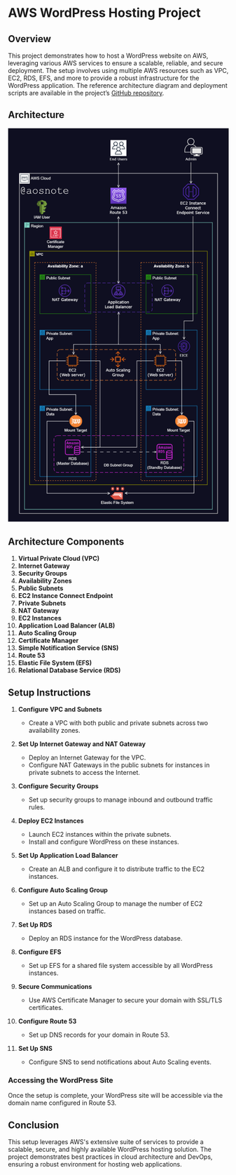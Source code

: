 # AWS WordPress Hosting Project

## Overview
This project demonstrates how to host a WordPress website on AWS, leveraging various AWS services to ensure a scalable, reliable, and secure deployment. The setup involves using multiple AWS resources such as VPC, EC2, RDS, EFS, and more to provide a robust infrastructure for the WordPress application. The reference architecture diagram and deployment scripts are available in the project’s [GitHub repository](https://github.com/ElMehdiiiii/WordPress-Website-on-AWS).

## Architecture 

![Alt text](/2._Host_a_WordPress_Website_on_AWS_.png)

## Architecture Components

1. **Virtual Private Cloud (VPC)**    
2. **Internet Gateway**
3. **Security Groups**
4. **Availability Zones**
5. **Public Subnets**
6. **EC2 Instance Connect Endpoint**
7. **Private Subnets**
8. **NAT Gateway**
9. **EC2 Instances**
10. **Application Load Balancer (ALB)**
11. **Auto Scaling Group**
12. **Certificate Manager**
13. **Simple Notification Service (SNS)**
14. **Route 53**
15. **Elastic File System (EFS)**
16. **Relational Database Service (RDS)**

    
## Setup Instructions

1. **Configure VPC and Subnets**
    - Create a VPC with both public and private subnets across two availability zones.

2. **Set Up Internet Gateway and NAT Gateway**
    - Deploy an Internet Gateway for the VPC.
    - Configure NAT Gateways in the public subnets for instances in private subnets to access the Internet.

3. **Configure Security Groups**
    - Set up security groups to manage inbound and outbound traffic rules.

4. **Deploy EC2 Instances**
    - Launch EC2 instances within the private subnets.
    - Install and configure WordPress on these instances.

5. **Set Up Application Load Balancer**
    - Create an ALB and configure it to distribute traffic to the EC2 instances.

6. **Configure Auto Scaling Group**
    - Set up an Auto Scaling Group to manage the number of EC2 instances based on traffic.

7. **Set Up RDS**
    - Deploy an RDS instance for the WordPress database.

8. **Configure EFS**
    - Set up EFS for a shared file system accessible by all WordPress instances.

9. **Secure Communications**
    - Use AWS Certificate Manager to secure your domain with SSL/TLS certificates.

10. **Configure Route 53**
    - Set up DNS records for your domain in Route 53.

11. **Set Up SNS**
    - Configure SNS to send notifications about Auto Scaling events.

### Accessing the WordPress Site
Once the setup is complete, your WordPress site will be accessible via the domain name configured in Route 53.

## Conclusion
This setup leverages AWS's extensive suite of services to provide a scalable, secure, and highly available WordPress hosting solution. The project demonstrates best practices in cloud architecture and DevOps, ensuring a robust environment for hosting web applications.
